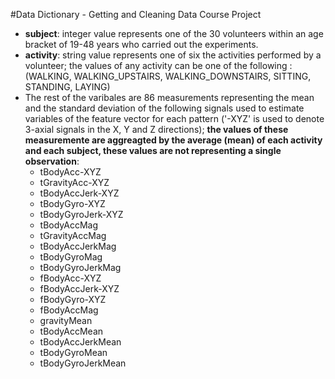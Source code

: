 #Data Dictionary - Getting and Cleaning Data Course Project
* **subject**: integer value represents one of the 30 volunteers within an age bracket of 19-48 years who carried out the experiments.
* **activity**: string value represents one of six the activities performed by a volunteer; the values of any activity can be one of the following :(WALKING, WALKING_UPSTAIRS, WALKING_DOWNSTAIRS, SITTING, STANDING, LAYING)
* The rest of the varibales are 86 measurements representing the mean and the standard deviation of the following signals used to estimate variables of the feature vector for each pattern ('-XYZ' is used to denote 3-axial signals in the X, Y and Z directions); **the values of these measuremente are aggreagted by the average (mean) of each activity and each subject, these values are not representing a single observation**:
  * tBodyAcc-XYZ
  * tGravityAcc-XYZ
  * tBodyAccJerk-XYZ
  * tBodyGyro-XYZ
  * tBodyGyroJerk-XYZ
  * tBodyAccMag
  * tGravityAccMag
  * tBodyAccJerkMag
  * tBodyGyroMag
  * tBodyGyroJerkMag
  * fBodyAcc-XYZ
  * fBodyAccJerk-XYZ
  * fBodyGyro-XYZ
  * fBodyAccMag
  * gravityMean
  * tBodyAccMean
  * tBodyAccJerkMean
  * tBodyGyroMean
  * tBodyGyroJerkMean

